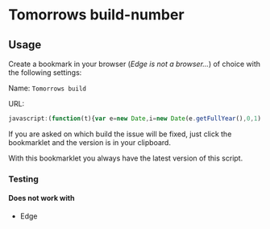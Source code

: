 # Tomorrows build-number

## Usage

Create a bookmark in your browser (_Edge is not a browser..._) of choice with the following settings:

Name: `Tomorrows build`

URL:

```javascript
javascript:(function(t){var e=new Date,i=new Date(e.getFullYear(),0,1),r=e.getTime()-i.getTime(),n=Math.ceil(r/864e5)+1,o="2.3."+e.getFullYear().toString().substring(2)+("000000000"+n).substr(-3);navigator.clipboard.writeText(o.toString()).then(void 0,function(){alert("Unable to write to 📋. :-( Tomorrows build-number is: "+o)})})();
```

If you are asked on which build the issue will be fixed, just click the bookmarklet and the version is in your clipboard.

With this bookmarklet you always have the latest version of this script.

### Testing

#### Does not work with

- Edge
